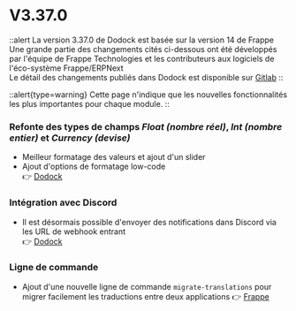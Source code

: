 # V3.37.0

::alert
La version 3.37.0 de Dodock est basée sur la version 14 de Frappe  
Une grande partie des changements cités ci-dessous ont été développés par l'équipe de Frappe Technologies et les contributeurs aux logiciels de l'éco-système Frappe/ERPNext  
Le détail des changements publiés dans Dodock est disponible sur [Gitlab](https://gitlab.com/dokos/dodock/-/releases/v3.37.0)
::

::alert{type=warning}
Cette page n'indique que les nouvelles fonctionnalités les plus importantes pour chaque module.
::


### Refonte des types de champs *Float (nombre réel)*, *Int (nombre entier)* et *Currency (devise)*

- Meilleur formatage des valeurs et ajout d'un slider  
- Ajout d'options de formatage low-code  
:point_right: [Dodock](https://gitlab.com/dokos/dodock/-/merge_requests/137)


### Intégration avec Discord

- Il est désormais possible d'envoyer des notifications dans Discord via les URL de webhook entrant  
:point_right: [Dodock](https://gitlab.com/dokos/dodock/-/merge_requests/160)


### Ligne de commande

- Ajout d'une nouvelle ligne de commande `migrate-translations` pour migrer facilement les traductions entre deux applications
:point_right: [Frappe](https://github.com/frappe/frappe/pull/21362)

